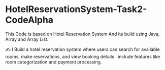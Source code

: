 # HotelReservationSystem-Task2-CodeAlpha
This Code is based on Hotel Reservation System And its build using Java, Array and Array List. 

✍ I Build a hotel reservation system where  users can search for available rooms, make reservations, and view booking details . include features like room categorization and payment processing.
